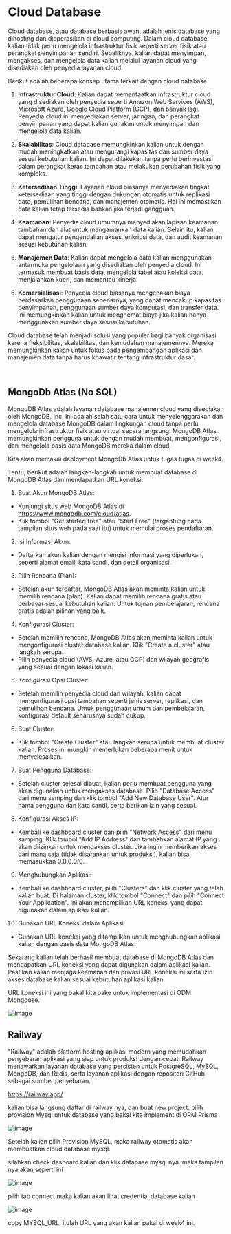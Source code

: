 # Cloud Database

Cloud database, atau database berbasis awan, adalah jenis database yang dihosting dan dioperasikan di cloud computing. Dalam cloud database, kalian tidak perlu mengelola infrastruktur fisik seperti server fisik atau perangkat penyimpanan sendiri. Sebaliknya, kalian dapat menyimpan, mengakses, dan mengelola data kalian melalui layanan cloud yang disediakan oleh penyedia layanan cloud.

Berikut adalah beberapa konsep utama terkait dengan cloud database:

1. **Infrastruktur Cloud**: Kalian dapat memanfaatkan infrastruktur cloud yang disediakan oleh penyedia seperti Amazon Web Services (AWS), Microsoft Azure, Google Cloud Platform (GCP), dan banyak lagi. Penyedia cloud ini menyediakan server, jaringan, dan perangkat penyimpanan yang dapat kalian gunakan untuk menyimpan dan mengelola data kalian.

2. **Skalabilitas**: Cloud database memungkinkan kalian untuk dengan mudah meningkatkan atau mengurangi kapasitas dan sumber daya sesuai kebutuhan kalian. Ini dapat dilakukan tanpa perlu berinvestasi dalam perangkat keras tambahan atau melakukan perubahan fisik yang kompleks.

3. **Ketersediaan Tinggi**: Layanan cloud biasanya menyediakan tingkat ketersediaan yang tinggi dengan dukungan otomatis untuk replikasi data, pemulihan bencana, dan manajemen otomatis. Hal ini memastikan data kalian tetap tersedia bahkan jika terjadi gangguan.

4. **Keamanan**: Penyedia cloud umumnya menyediakan lapisan keamanan tambahan dan alat untuk mengamankan data kalian. Selain itu, kalian dapat mengatur pengendalian akses, enkripsi data, dan audit keamanan sesuai kebutuhan kalian.

5. **Manajemen Data**: Kalian dapat mengelola data kalian menggunakan antarmuka pengelolaan yang disediakan oleh penyedia cloud. Ini termasuk membuat basis data, mengelola tabel atau koleksi data, menjalankan kueri, dan memantau kinerja.

6. **Komersialisasi**: Penyedia cloud biasanya mengenakan biaya berdasarkan penggunaan sebenarnya, yang dapat mencakup kapasitas penyimpanan, penggunaan sumber daya komputasi, dan transfer data. Ini memungkinkan kalian untuk menghemat biaya jika kalian hanya menggunakan sumber daya sesuai kebutuhan.

Cloud database telah menjadi solusi yang populer bagi banyak organisasi karena fleksibilitas, skalabilitas, dan kemudahan manajemennya. Mereka memungkinkan kalian untuk fokus pada pengembangan aplikasi dan manajemen data tanpa harus khawatir tentang infrastruktur dasar.

<br/>

## MongoDb Atlas (No SQL)
MongoDB Atlas adalah layanan database manajemen cloud yang disediakan oleh MongoDB, Inc. Ini adalah salah satu cara untuk menyelenggarakan dan mengelola database MongoDB dalam lingkungan cloud tanpa perlu mengelola infrastruktur fisik atau virtual secara langsung. MongoDB Atlas memungkinkan pengguna untuk dengan mudah membuat, mengonfigurasi, dan mengelola basis data MongoDB mereka dalam cloud.

Kita akan memakai deployment MongoDb Atlas untuk tugas tugas di week4. 

Tentu, berikut adalah langkah-langkah untuk membuat database di MongoDB Atlas dan mendapatkan URL koneksi:

1. Buat Akun MongoDB Atlas:
- Kunjungi situs web MongoDB Atlas di https://www.mongodb.com/cloud/atlas.
- Klik tombol "Get started free" atau "Start Free" (tergantung pada tampilan situs web pada saat itu) untuk memulai proses pendaftaran.

2. Isi Informasi Akun:
- Daftarkan akun kalian dengan mengisi informasi yang diperlukan, seperti alamat email, kata sandi, dan detail organisasi.

3. Pilih Rencana (Plan):
- Setelah akun terdaftar, MongoDB Atlas akan meminta kalian untuk memilih rencana (plan). Kalian dapat memilih rencana gratis atau berbayar sesuai kebutuhan kalian. Untuk tujuan pembelajaran, rencana gratis adalah pilihan yang baik.

4. Konfigurasi Cluster:
- Setelah memilih rencana, MongoDB Atlas akan meminta kalian untuk mengonfigurasi cluster database kalian. Klik "Create a cluster" atau langkah serupa.
- Pilih penyedia cloud (AWS, Azure, atau GCP) dan wilayah geografis yang sesuai dengan lokasi kalian.

5. Konfigurasi Opsi Cluster:
- Setelah memilih penyedia cloud dan wilayah, kalian dapat mengonfigurasi opsi tambahan seperti jenis server, replikasi, dan pemulihan bencana. Untuk penggunaan umum dan pembelajaran, konfigurasi default seharusnya sudah cukup.

6. Buat Cluster:
- Klik tombol "Create Cluster" atau langkah serupa untuk membuat cluster kalian. Proses ini mungkin memerlukan beberapa menit untuk menyelesaikan.

7. Buat Pengguna Database:
- Setelah cluster selesai dibuat, kalian perlu membuat pengguna yang akan digunakan untuk mengakses database. Pilih "Database Access" dari menu samping dan klik tombol "Add New Database User". Atur nama pengguna dan kata sandi, serta berikan izin yang sesuai.

8. Konfigurasi Akses IP: 
- Kembali ke dashboard cluster dan pilih "Network Access" dari menu samping. Klik tombol "Add IP Address" dan tambahkan alamat IP yang akan diizinkan untuk mengakses cluster. Jika ingin memberikan akses dari mana saja (tidak disarankan untuk produksi), kalian bisa memasukkan 0.0.0.0/0.

9. Menghubungkan Aplikasi:
- Kembali ke dashboard cluster, pilih "Clusters" dan klik cluster yang telah kalian buat. Di halaman cluster, klik tombol "Connect" dan pilih "Connect Your Application". Ini akan menampilkan URL koneksi yang dapat digunakan dalam aplikasi kalian.

10. Gunakan URL Koneksi dalam Aplikasi:
- Gunakan URL koneksi yang ditampilkan untuk menghubungkan aplikasi kalian dengan basis data MongoDB Atlas.

Sekarang kalian telah berhasil membuat database di MongoDB Atlas dan mendapatkan URL koneksi yang dapat digunakan dalam aplikasi kalian. Pastikan kalian menjaga keamanan dan privasi URL koneksi ini serta izin akses database kalian sesuai kebutuhan aplikasi kalian.

URL koneksi ini yang bakal kita pake untuk implementasi di ODM Mongoose. 

![image](https://github.com/user-attachments/assets/88f6fa3e-9811-464c-a88e-1e6a2ae6e3b3)

## Railway
"Railway" adalah platform hosting aplikasi modern yang memudahkan penyebaran aplikasi yang siap untuk produksi dengan cepat. Railway menawarkan layanan database yang persisten untuk PostgreSQL, MySQL, MongoDB, dan Redis, serta layanan aplikasi dengan repositori GitHub sebagai sumber penyebaran.

https://railway.app/

kalian bisa langsung daftar di railway nya, dan buat new project. pilih provision Mysql untuk database yang bakal kita implement di ORM Prisma

![image](https://github.com/user-attachments/assets/21b4099c-1939-4dcb-9071-1bde1e8d1857)

Setelah kalian pilih Provision MySQL, maka railway otomatis akan membuatkan cloud database mysql.

silahkan check dasboard kalian dan klik database mysql nya. maka tampilan nya akan seperti ini

![image](https://github.com/user-attachments/assets/f4c55897-cbaf-4ae5-a2a7-08c08b6af6ef)

pilih tab connect maka kalian akan lihat credential database kalian

![image](https://github.com/user-attachments/assets/26402e1d-23d9-435d-9d60-bd815c5fd1e3)

copy MYSQL_URL, itulah URL yang akan kalian pakai di week4 ini.
